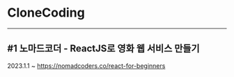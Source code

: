 # CloneCoding
---
## #1 노마드코더 - ReactJS로 영화 웹 서비스 만들기
2023.1.1 ~
https://nomadcoders.co/react-for-beginners
